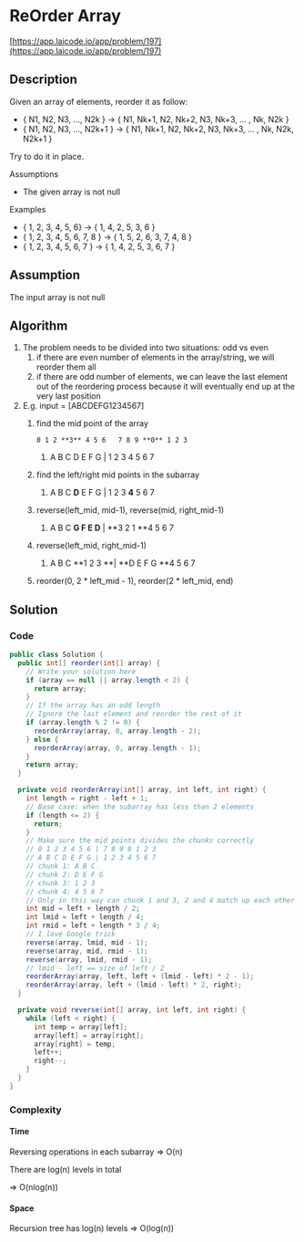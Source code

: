<!----- Conversion time: 0.704 seconds.


Using this Markdown file:

1. Cut and paste this output into your source file.
2. See the notes and action items below regarding this conversion run.
3. Check the rendered output (headings, lists, code blocks, tables) for proper
   formatting and use a linkchecker before you publish this page.

Conversion notes:

* GD2md-html version 1.0β13
* Sat Jan 12 2019 17:09:49 GMT-0800 (PST)
* Source doc: https://docs.google.com/open?id=1aAoHeUvMX0as9OC5Dgnc1Ltb9xpo4zhZCF065YVkbqM
----->



# ReOrder Array

[https://app.laicode.io/app/problem/197](https://app.laicode.io/app/problem/197)


## Description

Given an array of elements, reorder it as follow:



*   { N1, N2, N3, …, N2k } → { N1, Nk+1, N2, Nk+2, N3, Nk+3, … , Nk, N2k }
*   { N1, N2, N3, …, N2k+1 } → { N1, Nk+1, N2, Nk+2, N3, Nk+3, … , Nk, N2k, N2k+1 }

Try to do it in place.

Assumptions



*   The given array is not null

Examples



*   { 1, 2, 3, 4, 5, 6} → { 1, 4, 2, 5, 3, 6 }
*   { 1, 2, 3, 4, 5, 6, 7, 8 } → { 1, 5, 2, 6, 3, 7, 4, 8 }
*   { 1, 2, 3, 4, 5, 6, 7 } → { 1, 4, 2, 5, 3, 6, 7 }


## Assumption

The input array is not null


## Algorithm



1.  The problem needs to be divided into two situations: odd vs even
    1.  if there are even number of elements in the array/string, we will reorder them all
    1.  if there are odd number of elements, we can leave the last element out of the reordering process because it will eventually end up at the very last position
1.  E.g. input = [ABCDEFG1234567]
    1.  find the mid point of the array

            0 1 2 **3** 4 5 6   7 8 9 **0** 1 2 3

        1.  A B C D E F G | 1 2 3 4 5 6 7
    1.  find the left/right mid points in the subarray
        1.  A B C **D** E F G | 1 2 3 **4** 5 6 7
    1.  reverse(left_mid, mid-1), reverse(mid, right_mid-1)
        1.  A B C **G F E D** | **3 2 1 **4 5 6 7
    1.  reverse(left_mid, right_mid-1)
        1.  A B C **1 2 3 **| **D E F G **4 5 6 7
    1.  reorder(0, 2 * left_mid - 1), reorder(2 * left_mid, end)


## Solution


### Code


```java
public class Solution {
  public int[] reorder(int[] array) {
    // Write your solution here
    if (array == null || array.length < 2) {
      return array;
    }
    // If the array has an odd length
    // Ignore the last element and reorder the rest of it
    if (array.length % 2 != 0) {
      reorderArray(array, 0, array.length - 2);
    } else {
      reorderArray(array, 0, array.length - 1);
    }
    return array;
  }

  private void reorderArray(int[] array, int left, int right) {
    int length = right - left + 1;
    // Base case: when the subarray has less than 2 elements
    if (length <= 2) {
      return;
    }
    // Make sure the mid points divides the chunks correctly
    // 0 1 2 3 4 5 6 | 7 8 9 0 1 2 3
    // A B C D E F G | 1 2 3 4 5 6 7
    // chunk 1: A B C
    // chunk 2: D E F G
    // chunk 3: 1 2 3
    // chunk 4: 4 5 6 7
    // Only in this way can chunk 1 and 3, 2 and 4 match up each other
    int mid = left + length / 2;
    int lmid = left + length / 4;
    int rmid = left + length * 3 / 4;
    // I love Google trick
    reverse(array, lmid, mid - 1);
    reverse(array, mid, rmid - 1);
    reverse(array, lmid, rmid - 1);
    // lmid - left == size of left / 2
    reorderArray(array, left, left + (lmid - left) * 2 - 1);
    reorderArray(array, left + (lmid - left) * 2, right);
  }

  private void reverse(int[] array, int left, int right) {
    while (left < right) {
      int temp = array[left];
      array[left] = array[right];
      array[right] = temp;
      left++;
      right--;
    }
  }
}
```



### Complexity


#### Time

Reversing operations in each subarray ⇒ O(n)

There are log(n) levels in total

⇒ O(nlog(n))


#### Space

Recursion tree has log(n) levels ⇒ O(log(n))


<!-- GD2md-html version 1.0β13 -->
